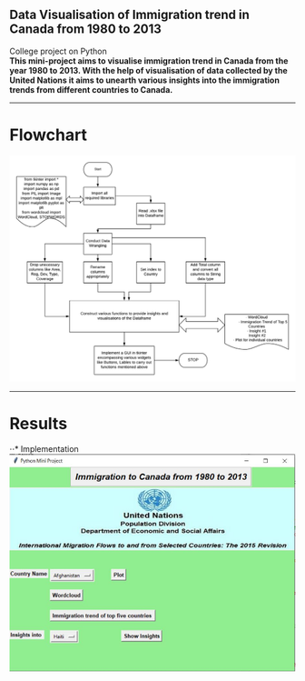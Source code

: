 ## Data Visualisation of Immigration trend in Canada from 1980 to 2013
College project on Python  
**This mini-project aims to visualise immigration trend in Canada from the year 1980 to 2013. With the help of visualisation of data collected by the United Nations it aims to unearth various insights into the immigration trends from different countries to Canada.**  
***
# Flowchart  
![alt text](https://github.com/Kshitijpawar/Data-Visualisation-of-Immigration-trend-in-Canada-from-1980-to-2013/blob/master/flowchart.png "Flowchart")
***
# Results
⋅⋅* Implementation   
![alt text](https://github.com/Kshitijpawar/Data-Visualisation-of-Immigration-trend-in-Canada-from-1980-to-2013/blob/master/minip.JPG "The Program")
